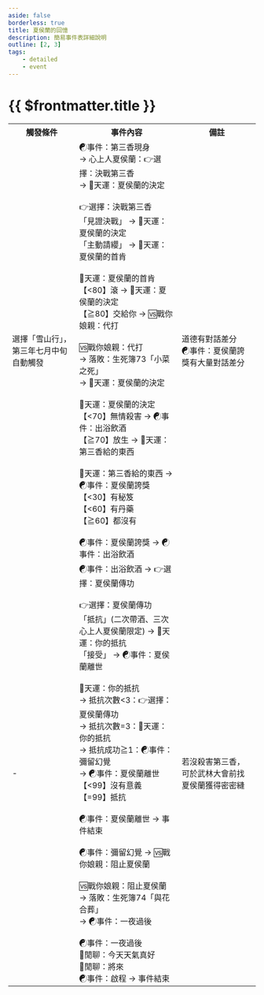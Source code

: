 ```yaml
---
aside: false
borderless: true
title: 夏侯蘭的回憶
description: 簡易事件表詳細說明
outline: [2, 3]
tags:
    - detailed
    - event
---
```


# {{ $frontmatter.title }}

<Table class="timeline-table">
    <tr class="timeline-header">
        <th>觸發條件</th>
        <th>事件內容</th>
        <th>備註</th>
    </tr>
	<tr>
		<td>選擇「雪山行」，第三年七月中旬自動觸發</td>
		<td>
		<span title="
嘴力≧40：嘴力+1、性情+1、修養-1、夏侯蘭+1
心上人非夏侯蘭：武學+3
		">☯事件：第三香現身 </span> <br>
		→ 心上人夏侯蘭：👉選擇：決戰第三香 <br>
		→ 🎲天運：夏侯蘭的決定 <br>
		<br>
		👉選擇：決戰第三香 <br>
		<span title="武學+3">「見證決戰」 → 🎲天運：夏侯蘭的決定 </span> <br>
		「主動請纓」 → 🎲天運：夏侯蘭的首肯	<br>
		<br>
		<span title="上限30，夏侯蘭好感正向補正">🎲天運：夏侯蘭的首肯 </span> <br>
		【<80】滾 → 🎲天運：夏侯蘭的決定 <br>
		<span title="嘴力+1、夏侯蘭+1">【≧80】交給你 → 🆚戰你娘親：代打 </span> <br>
		<br>
		<span title="獲勝：武學+10、性情+1、名聲+1、夏侯蘭+3">🆚戰你娘親：代打 </span> <br>
		→ 落敗：生死簿73「小菜之死」 <br>
		→ 🎲天運：夏侯蘭的決定 <br>
		<br>
		<span title="
上限70
修養補正(君子+20沉著+10暴躁-10)
道德補正(俠客+20好人+10壞人-10惡棍-20)
		">🎲天運：夏侯蘭的決定 </span> <br>
		【<70】無情殺害 → ☯事件：出浴飲酒 <br>
		<span title="心相+30">【≧70】放生 → 🎲天運：第三香給的東西 </span> <br>
		<br>
		🎲天運：第三香給的東西 → ☯事件：夏侯蘭誇獎 <br>
		<span title="獲得千刀萬剮殺">【<30】有秘笈 </span> <br>
		<span title="獲得龍象豹力子丹">【<60】有丹藥 </span> <br>
		<span title="獲得菊花酒">【≧60】都沒有 </span> <br>
		<br>
		<span title="
每誇一次心相+10
會蓋房子(雪山行動蓋出房子)
每天出新菜色(廚藝≧??)
鍛造精通(鍛造≧??)
毒術精通(煉丹≧??)
另外以下達成四項夏侯蘭+3、達成六項夏侯蘭+4
武功高強(戰勝第三香)
還懂醫術(醫術≧1)
還懂兵法(戰術≧1)
談吐風趣(嘴力≧50)
學富五車(學問≧50)
腰纏萬貫(銀兩≧20000)
名聲也大(名聲≧50)
		">☯事件：夏侯蘭誇獎 → ☯事件：出浴飲酒 </span> <br>
		</td>
		<td>
		道德有對話差分 <br>
		☯事件：夏侯蘭誇獎有大量對話差分 <br>
		</td>
	</tr>
	<tr>
		<td>-</td>
		<td>
		<span title="
夏侯蘭好感+1
喝菊花酒、學問≧??：夏侯蘭+??
喝猴兒酒：夏侯蘭+?? 心相+20
殺害第三香：獲得密密縫
		">☯事件：出浴飲酒 → 👉選擇：夏侯蘭傳功</span> <br>
		<br>
		👉選擇：夏侯蘭傳功 <br>
		「抵抗」(二次帶酒、三次心上人夏侯蘭限定) →  🎲天運：你的抵抗 <br>
		<span title="內力+5、體力+1">「接受」 → ☯事件：夏侯蘭離世 </span> <br>
		<br>
		<span title="
初次上限5、二次10、三次25、四次50
夏侯蘭好感正向補正
		">🎲天運：你的抵抗 </span> <br>
		→ 抵抗次數<3：👉選擇：夏侯蘭傳功 <br>
		→ 抵抗次數=3：🎲天運：你的抵抗 <br>
		→ 抵抗成功≧1：☯事件：彌留幻覺 <br>
		→ ☯事件：夏侯蘭離世 <br>
		【<99】沒有意義 <br>
		<span title="內力+1">【=99】抵抗 </span> <br>
		<br>
		<span title="獲得技能【玄黃納心綱】、心相-100">☯事件：夏侯蘭離世 → 事件結束 </span> <br>
		<br>
		<span title="嘴力≧??：嘴力+1、性情+??、處世-??">☯事件：彌留幻覺 → 🆚戰你娘親：阻止夏侯蘭 </span> <br>
		<br>
		<span title="武學+3、心相+100">🆚戰你娘親：阻止夏侯蘭 </span> <br>
		→ 落敗：生死簿74「與花合葬」 <br>
		→ ☯事件：一夜過後 <br>
		<br>
		☯事件：一夜過後 <br>
		<span title="夏侯蘭+1">💬閒聊：今天天氣真好 </span> <br>
		💬閒聊：將來 <br>
		<span title="
嘴力≧40: 嘴力+1、處世-??
夏侯蘭好感+??
獲得道具【夏侯蘭的髮帶】
🚩結緣夏侯蘭
		">☯事件：啟程 → 事件結束 </span> <br>
		</td>
		<td>若沒殺害第三香，可於武林大會前找夏侯蘭獲得密密縫</td>
	</tr>
</table>